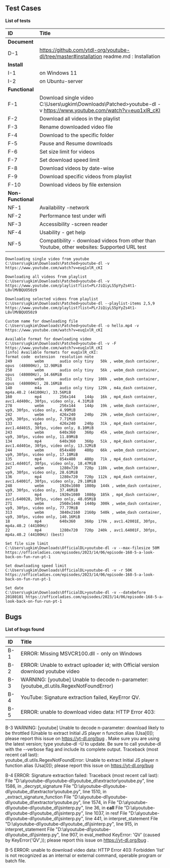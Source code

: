 ## Test Cases

**List of tests**

|ID|Title|
|:-|:-|
|**Document**||
|D-1| https://github.com/ytdl-org/youtube-dl/tree/master#installation readme.md : Installation |
|**Install**||
|I-1|on Windows 11|
|I-2|on Ubuntu-server|
|**Functional**||
|F-1|Download single video C:\Users\ugkim\Downloads\Patched>youtube-dl -v https://www.youtube.com/watch?v=euq1xlR_cKI|
|F-2|Download all videos in the playlist|
|F-3|Rename downloaded video file|
|F-4|Download to the specific folder|
|F-5|Pause and Resume downloads|
|F-6|Set size limit for videos|
|F-7|Set download speed limit|
|F-8|Download videos by date-wise|
|F-9|Download specific videos from playlist|
|F-10|Download videos by file extension|
|**Non-Functional**||
|NF-1|Availability -network|
|NF-2|Performance test under wifi|
|NF-3|Accessibility -screen reader|
|NF-4|Usability - get help |
|NF-5|Compatibility - download videos from other than Youtube, other websites: Supported URL test|

```
Downloading single video from youtube
C:\Users\ugkim\Downloads\Patched>youtube-dl -v https://www.youtube.com/watch?v=euq1xlR_cKI

Downloading all videos from playlist
C:\Users\ugkim\Downloads\Patched>youtube-dl -v https://www.youtube.com/playlist?list=PLrJiQiyLS5pYyZs4t1-L8vlMVBQUO50z9

Downloading selected videos from playlist
C:\Users\ugkim\Downloads\Patched>youtube-dl --playlist-items 2,5,9 https://www.youtube.com/playlist?list=PLrJiQiyLS5pYyZs4t1-L8vlMVBQUO50z9

Custom name for downloading file
C:\Users\ugkim\Downloads\Patched>youtube-dl -o hello.mp4 -v https://www.youtube.com/watch?v=euq1xlR_cKI

Available format for downloading video
C:\Users\ugkim\Downloads\Patched>youtube-dl -v -F https://www.youtube.com/watch?v=euq1xlR_cKI
[info] Available formats for euq1xlR_cKI:
format code  extension  resolution note
249          webm       audio only tiny   50k , webm_dash container, opus  (48000Hz), 12.98MiB
250          webm       audio only tiny   56k , webm_dash container, opus  (48000Hz), 14.66MiB
251          webm       audio only tiny  108k , webm_dash container, opus  (48000Hz), 28.16MiB
140          m4a        audio only tiny  129k , m4a_dash container, mp4a.40.2 (44100Hz), 33.56MiB
160          mp4        256x144    144p   16k , mp4_dash container, avc1.4d400c, 30fps, video only, 4.31MiB
278          webm       256x144    144p   19k , webm_dash container, vp9, 30fps, video only, 4.99MiB
242          webm       426x240    240p   29k , webm_dash container, vp9, 30fps, video only, 7.71MiB
133          mp4        426x240    240p   31k , mp4_dash container, avc1.4d4015, 30fps, video only, 8.10MiB
243          webm       640x360    360p   45k , webm_dash container, vp9, 30fps, video only, 11.89MiB
134          mp4        640x360    360p   51k , mp4_dash container, avc1.4d401e, 30fps, video only, 13.32MiB
244          webm       854x480    480p   66k , webm_dash container, vp9, 30fps, video only, 17.18MiB
135          mp4        854x480    480p   71k , mp4_dash container, avc1.4d401f, 30fps, video only, 18.47MiB
247          webm       1280x720   720p  110k , webm_dash container, vp9, 30fps, video only, 28.61MiB
136          mp4        1280x720   720p  112k , mp4_dash container, avc1.64001f, 30fps, video only, 29.18MiB
248          webm       1920x1080  1080p  144k , webm_dash container, vp9, 30fps, video only, 37.46MiB
137          mp4        1920x1080  1080p  185k , mp4_dash container, avc1.640028, 30fps, video only, 48.05MiB
271          webm       2560x1440  1440p  300k , webm_dash container, vp9, 30fps, video only, 77.77MiB
313          webm       3840x2160  2160p  540k , webm_dash container, vp9, 30fps, video only, 140.16MiB
18           mp4        640x360    360p  179k , avc1.42001E, 30fps, mp4a.40.2 (44100Hz)
22           mp4        1280x720   720p  240k , avc1.64001F, 30fps, mp4a.40.2 (44100Hz) (best)

Set file size limit
C:\Users\ugkim\Downloads\OfficialDL>youtube-dl -v --max-filesize 50M https://officeladies.com/episodes/2023/14/06/episode-168-5-a-look-back-on-fun-run-pt-1

Set downloading speed limit 
C:\Users\ugkim\Downloads\OfficialDL>youtube-dl -v -r 50K https://officeladies.com/episodes/2023/14/06/episode-168-5-a-look-back-on-fun-run-pt-1

Set date 
C:\Users\ugkim\Downloads\OfficialDL>youtube-dl -v --datebefore 20180101 https://officeladies.com/episodes/2023/14/06/episode-168-5-a-look-back-on-fun-run-pt-1

```

## Bugs

**List of bugs found**

|ID|Title|
|:-|:-|
|B-1| ERROR: Missing MSVCR100.dll - only on Windows|
|B-2| ERROR: Unable to extract uploader id; with Official version download youtube video|
|B-3| WARNING: [youtube] Unable to decode n-parameter: (youtube_dl.utils.RegexNotFoundError)|
|B-4| YouTube: Signature extraction failed, KeyError QV.|
|B-5| ERROR: unable to download video data: HTTP Error 403:|


B-3 WARNING: [youtube] Unable to decode n-parameter: download likely to be throttled (Unable to extract Initial JS player n function alias (Usa[0]); please report this issue on https://yt-dl.org/bug . Make sure you are using the latest version; type  youtube-dl -U  to update. Be sure to call youtube-dl with the --verbose flag and include its complete output. Traceback (most recent call last):  
youtube_dl.utils.RegexNotFoundError: Unable to extract Initial JS player n function alias (Usa[0]); please report this issue on https://yt-dl.org/bug 

B-4 ERROR: Signature extraction failed: Traceback (most recent call last):
  File "D:\a\youtube-dl\youtube-dl\youtube_dl\extractor\youtube.py", line 1586, in _decrypt_signature
  File "D:\a\youtube-dl\youtube-dl\youtube_dl\extractor\youtube.py", line 1510, in _extract_signature_function
  File "D:\a\youtube-dl\youtube-dl\youtube_dl\extractor\youtube.py", line 1574, in <lambda>
  File "D:\a\youtube-dl\youtube-dl\youtube_dl\jsinterp.py", line 36, in __call__
  File "D:\a\youtube-dl\youtube-dl\youtube_dl\jsinterp.py", line 1037, in resf
  File "D:\a\youtube-dl\youtube-dl\youtube_dl\jsinterp.py", line 441, in interpret_statement
  File "D:\a\youtube-dl\youtube-dl\youtube_dl\jsinterp.py", line 915, in interpret_statement
  File "D:\a\youtube-dl\youtube-dl\youtube_dl\jsinterp.py", line 907, in eval_method
KeyError: 'QV'
 (caused by KeyError('QV',)); please report this issue on https://yt-dl.org/bug . 

B-5 ERROR: unable to download video data: HTTP Error 403: Forbidden
'list' is not recognized as an internal or external command,
operable program or batch file.


